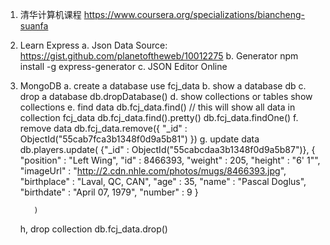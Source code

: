 1. 清华计算机课程
https://www.coursera.org/specializations/biancheng-suanfa

2. Learn Express 
	a. Json Data Source:
	https://gist.github.com/planetoftheweb/10012275
	b. Generator
	npm install -g express-generator
	c. JSON Editor Online
3. MongoDB 
    a. create a database
         use fcj_data
    b. show a database
          db
    c.  drop a database
          db.dropDatabase()
    d.  show collections or tables
          show collections
    e.  find data
         db.fcj_data.find()  // this will show all data in collection fcj_data
         db.fcj_data.find().pretty()
         db.fcj_data.findOne()
    f.   remove data
         db.fcj_data.remove({
           "_id" : ObjectId("55cab7fca3b1348f0d9a5b81")
       })
    g.   update data
         db.players.update(
             {"_id" : ObjectId("55cabcdaa3b1348f0d9a5b87")},
             {  "position" : "Left Wing",
                "id" : 8466393,
                "weight" : 205,
                "height" : "6' 1\"",
                "imageUrl" : "http://2.cdn.nhle.com/photos/mugs/8466393.jpg",
                "birthplace" : "Laval, QC, CAN",
                "age" : 35,
                "name" : "Pascal Doglus",
                "birthdate" : "April 07, 1979",
                "number" : 9
              }

          )
     h,   drop collection
           db.fcj_data.drop()